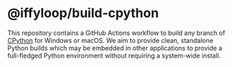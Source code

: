 # @iffyloop/build-cpython

This repository contains a GitHub Actions workflow to build any branch of [CPython](https://github.com/python/cpython) for Windows or macOS. We aim to provide clean, standalone Python builds which may be embedded in other applications to provide a full-fledged Python environment without requiring a system-wide install.
